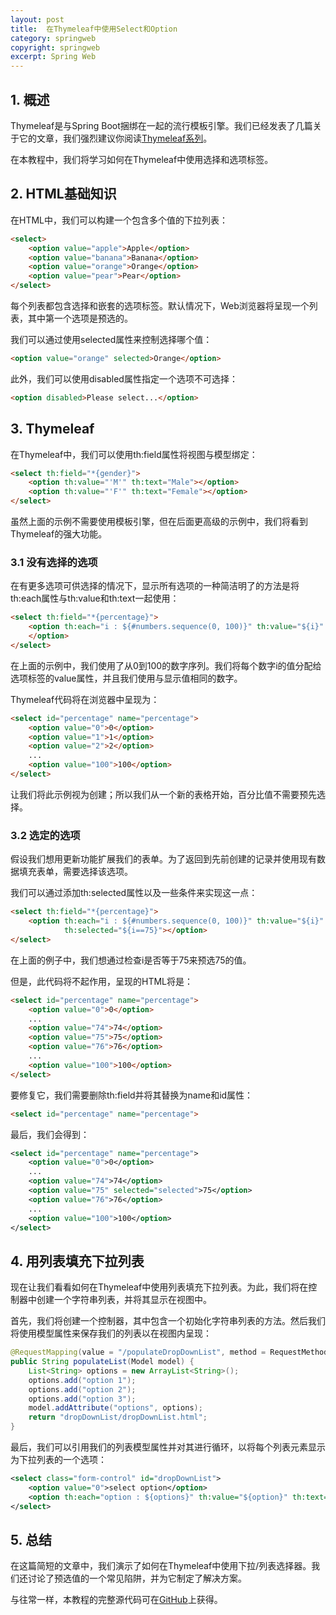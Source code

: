 ```yaml
---
layout: post
title:  在Thymeleaf中使用Select和Option
category: springweb
copyright: springweb
excerpt: Spring Web
---
```


## 1. 概述

Thymeleaf是与Spring Boot捆绑在一起的流行模板引擎。我们已经发表了几篇关于它的文章，我们强烈建议你阅读[Thymeleaf系列](https://www.baeldung.com/tag/thymeleaf/)。

在本教程中，我们将学习如何在Thymeleaf中使用选择和选项标签。

## 2. HTML基础知识

在HTML中，我们可以构建一个包含多个值的下拉列表：

```html
<select>
    <option value="apple">Apple</option>
    <option value="banana">Banana</option>
    <option value="orange">Orange</option>
    <option value="pear">Pear</option>
</select>
```

每个列表都包含选择和嵌套的选项标签。默认情况下，Web浏览器将呈现一个列表，其中第一个选项是预选的。

我们可以通过使用selected属性来控制选择哪个值：

```html
<option value="orange" selected>Orange</option>
```

此外，我们可以使用disabled属性指定一个选项不可选择：

```html
<option disabled>Please select...</option>
```

## 3. Thymeleaf

在Thymeleaf中，我们可以使用th:field属性将视图与模型绑定：

```html
<select th:field="*{gender}">
    <option th:value="'M'" th:text="Male"></option>
    <option th:value="'F'" th:text="Female"></option>
</select>
```

虽然上面的示例不需要使用模板引擎，但在后面更高级的示例中，我们将看到Thymeleaf的强大功能。

### 3.1 没有选择的选项

在有更多选项可供选择的情况下，显示所有选项的一种简洁明了的方法是将th:each属性与th:value和th:text一起使用：

```html
<select th:field="*{percentage}">
    <option th:each="i : ${#numbers.sequence(0, 100)}" th:value="${i}" th:text="${i}">
    </option>
</select>
```

在上面的示例中，我们使用了从0到100的数字序列。我们将每个数字i的值分配给选项标签的value属性，并且我们使用与显示值相同的数字。

Thymeleaf代码将在浏览器中呈现为：

```html
<select id="percentage" name="percentage">
    <option value="0">0</option>
    <option value="1">1</option>
    <option value="2">2</option>
    ...
    <option value="100">100</option>
</select>
```

让我们将此示例视为创建；所以我们从一个新的表格开始，百分比值不需要预先选择。

### 3.2 选定的选项

假设我们想用更新功能扩展我们的表单。为了返回到先前创建的记录并使用现有数据填充表单，需要选择该选项。

我们可以通过添加th:selected属性以及一些条件来实现这一点：

```html
<select th:field="*{percentage}">
    <option th:each="i : ${#numbers.sequence(0, 100)}" th:value="${i}" th:text="${i}"
            th:selected="${i==75}"></option>
</select>
```

在上面的例子中，我们想通过检查i是否等于75来预选75的值。

但是，此代码将不起作用，呈现的HTML将是：

```html
<select id="percentage" name="percentage">
    <option value="0">0</option>
    ...
    <option value="74">74</option>
    <option value="75">75</option>
    <option value="76">76</option>
    ...
    <option value="100">100</option>
</select>
```

要修复它，我们需要删除th:field并将其替换为name和id属性：

```html
<select id="percentage" name="percentage">
```

最后，我们会得到：

```xml
<select id="percentage" name="percentage">
    <option value="0">0</option>
    ...
    <option value="74">74</option>
    <option value="75" selected="selected">75</option>
    <option value="76">76</option>
    ...
    <option value="100">100</option>
</select>
```

## 4. 用列表填充下拉列表 

现在让我们看看如何在Thymeleaf中使用列表填充下拉列表。为此，我们将在控制器中创建一个字符串列表，并将其显示在视图中。

首先，我们将创建一个控制器，其中包含一个初始化字符串列表的方法。然后我们将使用模型属性来保存我们的列表以在视图内呈现：

```java
@RequestMapping(value = "/populateDropDownList", method = RequestMethod.GET) 
public String populateList(Model model) {
    List<String> options = new ArrayList<String>();
    options.add("option 1");
    options.add("option 2");
    options.add("option 3");
    model.addAttribute("options", options);
    return "dropDownList/dropDownList.html";
}
```

最后，我们可以引用我们的列表模型属性并对其进行循环，以将每个列表元素显示为下拉列表的一个选项：

```xml
<select class="form-control" id="dropDownList">
    <option value="0">select option</option>
    <option th:each="option : ${options}" th:value="${option}" th:text="${option}"></option>
</select>
```

## 5. 总结

在这篇简短的文章中，我们演示了如何在Thymeleaf中使用下拉/列表选择器。我们还讨论了预选值的一个常见陷阱，并为它制定了解决方案。

与往常一样，本教程的完整源代码可在[GitHub](https://github.com/tuyucheng7/taketoday-tutorial4j/tree/master/spring-web-modules)上获得。
